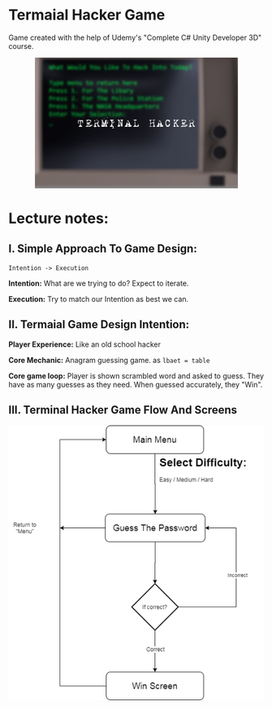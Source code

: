# Termaial Hacker Game
Game created with the help of Udemy's "Complete C# Unity Developer 3D" course.

<p align='center'>
    <img src='terminal_hacker.jpg' alt='screenshot' />
</p>

# Lecture notes:

## I. Simple Approach To Game Design:

```
Intention -> Execution
```

**Intention:** What are we trying to do? Expect to iterate.

**Execution:** Try to match our Intention as best we can.

## II. Termaial Game Design Intention:

**Player Experience:**
Like an old school hacker

**Core Mechanic:**
Anagram guessing game.
as ```lbaet = table```

**Core game loop:**
Player is shown scrambled word and asked to guess. They have as many guesses as they need. When guessed accurately, they "Win".

## III. Terminal Hacker Game Flow And Screens
<p align='center'>
    <img src='Terminal_Game_Flow_and_Screens.png' alt='screenshot' />
</p>
